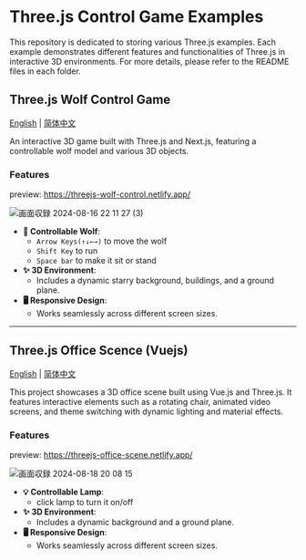 # Three.js Control Game Examples

This repository is dedicated to storing various Three.js examples. 
Each example demonstrates different features and functionalities of Three.js in interactive 3D environments. 
For more details, please refer to the README files in each folder.

## Three.js Wolf Control Game
[English](./README.md) | [简体中文](./README_zh.md)

An interactive 3D game built with Three.js and Next.js, featuring a controllable wolf model and various 3D objects.


### Features

preview: https://threejs-wolf-control.netlify.app/

![画面収録 2024-08-16 22 11 27 (3)](https://github.com/user-attachments/assets/5b8fe404-d1e8-40a9-96a3-30e1be14f605)


- **🐺 Controllable Wolf**: 
  - `Arrow Keys(↑↓←→)` to move the wolf
  - `Shift Key` to run
  - `Space bar` to make it sit or stand
- **✨ 3D Environment**: 
  - Includes a dynamic starry background, buildings, and a ground plane.
- **🖥 Responsive Design**: 
  - Works seamlessly across different screen sizes.

***

## Three.js Office Scence (Vuejs)
[English](./README.md) | [简体中文](./README_zh.md)

This project showcases a 3D office scene built using Vue.js and Three.js. It features interactive elements such as a rotating chair, animated video screens, and theme switching with dynamic lighting and material effects.

### Features

preview: https://threejs-office-scene.netlify.app/

![画面収録 2024-08-18 20 08 15](https://github.com/user-attachments/assets/adcca174-7ddf-490a-8096-4383978885e1)


- **💡 Controllable Lamp**: 
  - click lamp to turn it on/off
- **✨ 3D Environment**: 
  - Includes a dynamic background and a ground plane.
- **🖥 Responsive Design**: 
  - Works seamlessly across different screen sizes.

